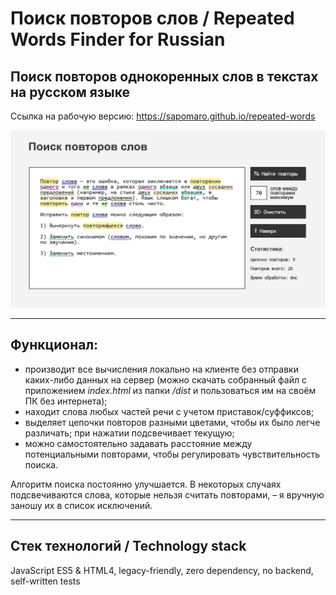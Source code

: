 # Поиск повторов слов / Repeated Words Finder for Russian

## Поиск повторов однокоренных слов в текстах на русском языке

Ссылка на рабочую версию: https://sapomaro.github.io/repeated-words

![App overview](docs/screenshot1.png)

---

## Функционал:
- производит все вычисления локально на клиенте без отправки каких-либо данных на сервер (можно скачать собранный файл с приложением *index.html* из папки */dist* и пользоваться им на своём ПК без интернета);
- находит слова любых частей речи с учетом приставок/суффиксов;
- выделяет цепочки повторов разными цветами, чтобы их было легче различать; при нажатии подсвечивает текущую;
- можно самостоятельно задавать расстояние между потенциальными повторами, чтобы регулировать чувствительность поиска.

Алгоритм поиска постоянно улучшается. В некоторых случаях подсвечиваются слова, которые нельзя считать повторами, – я вручную заношу их в список исключений.

---

## Стек технологий / Technology stack

JavaScript ES5 & HTML4, legacy-friendly, zero dependency, no backend, self-written tests
